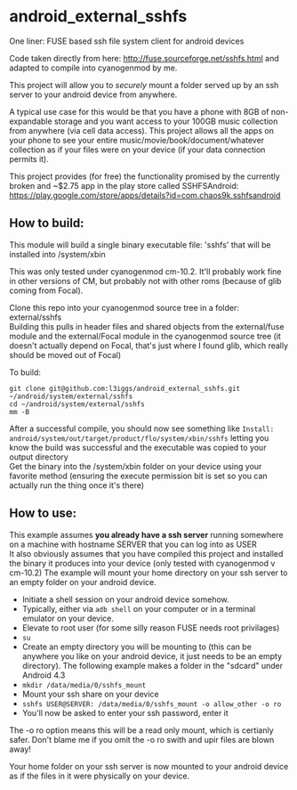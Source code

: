 android_external_sshfs
======================

One liner: FUSE based ssh file system client for android devices  

Code taken directly from here: http://fuse.sourceforge.net/sshfs.html and adapted to compile into cyanogenmod by me.  

This project will allow you to *securely* mount a folder served up by an ssh server to your android device from anywhere.  

A typical use case for this would be that you have a phone with 8GB of non-expandable storage and you want access to your 100GB music collection from anywhere (via cell data access). This project allows all the apps on your phone to see your entire music/movie/book/document/whatever collection as if your files were on your device (if your data connection permits it).  

This project provides (for free) the functionality promised by the currently broken and ~$2.75 app in the play store called SSHFSAndroid: https://play.google.com/store/apps/details?id=com.chaos9k.sshfsandroid  


How to build:
-------------
This module will build a single binary executable file: 'sshfs' that will be installed into /system/xbin  

This was only tested under cyanogenmod cm-10.2. It'll probably work fine in other versions of CM, but probably not with other roms (because of glib coming from Focal).  

Clone this repo into your cyanogenmod source tree in a folder: external/sshfs  
Building this pulls in header files and shared objects from the external/fuse module and the external/Focal module in the cyanogenmod source tree (it doesn't actually depend on Focal, that's just where I found glib, which really should be moved out of Focal)  


To build:  
```
git clone git@github.com:l3iggs/android_external_sshfs.git ~/android/system/external/sshfs
cd ~/android/system/external/sshfs
mm -B
```  
After a successful compile, you should now see something like `Install: android/system/out/target/product/flo/system/xbin/sshfs` letting you know the build was successful and the executable was copied to your output directory  
Get the binary into the /system/xbin folder on your device using your favorite method (ensuring the execute permission bit is set so you can actually run the thing once it's there)

How to use:
-----------
This example assumes __you already have a ssh server__ running somewhere on a machine with hostname SERVER that you can log into as USER  
It also obviously assumes that you have compiled this project and installed the binary it produces into your device (only tested with cyanogenmod v cm-10.2)
The example will mount your home directory on your ssh server to an empty folder on your android device.
* Initiate a shell session on your android device somehow.
 * Typically, either via `adb shell` on your computer or in a terminal emulator on your device.
* Elevate to root user (for some silly reason FUSE needs root privilages)
 * `su`
* Create an empty directory you will be mounting to (this can be anywhere you like on your android device, it just needs to be an empty directory). The following example makes a folder in the "sdcard" under Android 4.3
 * `mkdir /data/media/0/sshfs_mount`
* Mount your ssh share on your device
 * `sshfs USER@SERVER: /data/media/0/sshfs_mount -o allow_other -o ro`
 * You'll now be asked to enter your ssh password, enter it 

The -o ro option means this will be a read only mount, which is certianly safer. Don't blame me if you omit the -o ro swith and upir files are blown away!

Your home folder on your ssh server is now mounted to your android device as if the files in it were physically on your device.
